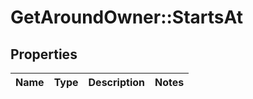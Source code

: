 # GetAroundOwner::StartsAt

## Properties
Name | Type | Description | Notes
------------ | ------------- | ------------- | -------------

